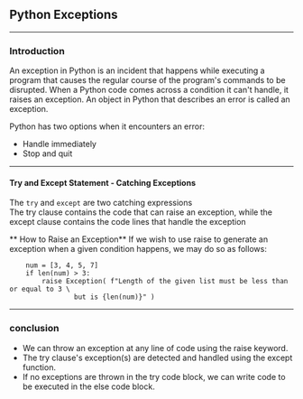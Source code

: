 ## Python Exceptions
***
###		Introduction
An exception in Python is an incident that happens while executing a program that causes the regular course of the program's commands to be disrupted. When a Python code comes across a condition it can't handle, it raises an exception. An object in Python that describes an error is called an exception.

Python has two options when it encounters an error:
- Handle immediately
- Stop and quit
***
####	Try and Except Statement - Catching Exceptions
The `try` and `except` are two catching expressions <br/>
The try clause contains the code that can raise an exception, while the except clause contains the code lines that handle the exception <br/>


** How to Raise an Exception**
If we wish to use raise to generate an exception when a given condition happens, we may do so as follows:
```
	num = [3, 4, 5, 7]  
	if len(num) > 3:  
	    raise Exception( f"Length of the given list must be less than or equal to 3 \
			    but is {len(num)}" ) 
```
***
### 	conclusion
-  We can throw an exception at any line of code using the raise keyword.
- The try clause's exception(s) are detected and handled using the except function.
- If no exceptions are thrown in the try code block, we can write code to be executed in the else code block.

